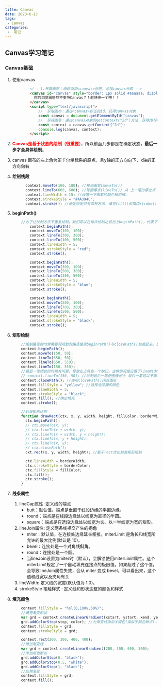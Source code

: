 ```yaml
---
title: Canvas
date: 2023-6-13
tags:
 - Canvas
categories:
 -  笔记
---       
```

##  Canvas学习笔记      

### **Canvas基础**
1. 使用canvas
    ```html
            <!-- 1.布置画布：通过添加<canvas>标签，添加canvas元素 -->
            <canvas id="canvas" style="border: 1px solid #aaaaaa; display: block; margin: 50px auto;" width="800" height="600">
              你的浏览器居然不支持Canvas？！赶快换一个吧！！
            </canvas>
            <script type="text/javascript">
                //  获取画布：通过<canvas>标签的id，获得canvas对象 
                const canvas = document.getElementById("canvas");
                //  获得画笔：通过canvas对象的getContext("2d")方法，获得2D环境 
                const context = canvas.getContext("2d");
                console.log(canvas, context);
            </script>
    ```

2. **<font color="red">Canvas是基于状态的绘制（很重要）</font>**，所以前面几步都是在确定状态，**最后一步才会具体绘制**。

3. canvas 画布的左上角为笛卡尔坐标系的原点，且y轴的正方向向下，x轴的正方向向右

4. **绘制线段**
    ```js
          context.moveTo(100, 100); //移动画笔(moveTo())
          context.lineTo(600, 600); //笔画停点(lineTo()) 从 上一笔的停止点 绘制到(600,600)这里
          context.lineWidth = 15; //设置一下画笔的颜色和粗细。
          context.strokeStyle = "#AA394C";
          context.stroke(); //确定绘制只有两种方法，填充fill()和描边stroke()
    ```

5. **beginPath()**
    ```js
        //为了让绘制方法不重复绘制，我们可以在每次绘制之前加上beginPath()，代表下次绘制的起始之处为beginPath()之后的代码。我们在三次绘制之前分别加上context.beginPath()。
            context.beginPath();
            context.moveTo(100, 100);
            context.lineTo(300, 300);
            context.lineTo(100, 500);
            context.lineWidth = 5;
            context.strokeStyle = "red";
            context.stroke();

            context.beginPath();
            context.moveTo(300, 100);
            context.lineTo(500, 300);
            context.lineTo(300, 500);
            context.lineWidth = 5;
            context.strokeStyle = "blue";
            context.stroke();

            context.beginPath();
            context.moveTo(500, 100);
            context.lineTo(700, 300);
            context.lineTo(500, 500);
            context.lineWidth = 5;
            context.strokeStyle = "black";
            context.stroke();
    ```

6. **矩形绘制**
    ```js
        //绘制路径的时候需要将规划的路径使用beginPath()与closePath()包裹起来。当然，最后一笔可以不画出来，直接使用closePath()，它会自动帮你闭合的。(所以如果你不想绘制闭合图形就不可以使用closePath())
        context.beginPath();
        context.moveTo(150, 50);
        context.lineTo(650, 50);
        context.lineTo(650, 550);
        context.lineTo(150, 550);
        //最后一笔闭合的时候有问题，导致左上角有一个缺口。这种情况是设置了lineWidth导致的。如果默认1笔触的话，是没有问题的。但是笔触越大，线条越宽，这种缺口就越明显
        // context.lineTo(150, 50); //绘制最后一笔使图像闭合 最后一笔可以不画
        context.closePath(); //使用closePath()闭合图形
        context.fillStyle = "yellow"; //选择油漆桶的颜色
        context.lineWidth = 5;
        context.strokeStyle = "black";
        context.fill(); //确定填充
        context.stroke();

        //封装矩形绘制
        function drawRect(ctx, x, y, width, height, fillColor, borderWidth, borderColor) {
          ctx.beginPath();
          // ctx.moveTo(x, y);
          // ctx.lineTo(x + width, y);
          // ctx.lineTo(x + width, y + height);
          // ctx.lineTo(x, y + height);
          // ctx.lineTo(x, y);
          // ctx.closePath();
          cxt.rect(x, y, width, height); //基于rect优化封装矩形绘制

          ctx.lineWidth = borderWidth;
          ctx.strokeStyle = borderColor;
          ctx.fillStyle = fillColor;
          ctx.fill();
          ctx.stroke();
        }
    ```

7. **线条属性**   
    1. lineCap属性 :定义线的端点
        + butt：默认值，端点是垂直于线段边缘的平直边缘。
        + round：端点是在线段边缘处以线宽为直径的半圆。
        + square：端点是在选段边缘处以线宽为长、以一半线宽为宽的矩形。
    2. lineJoin属性: 定义两条线相交产生的拐角
        + miter：默认值，在连接处边缘延长相接。miterLimit 是角长和线宽所允许的最大比例(默认是 10)。
        + bevel：连接处是一个对角线斜角。
        + round：连接处是一个圆。
        + 当lineJoin设置为miter时（默认），会解锁使用miterLimit属性。这个miterLimit规定了一个自动填充连接点的极限值。如果超过了这个值，会导致lineJoin属性失效，会从 miter 变成 bevel。可以看出来，这个值和线宽以及夹角有关
    3. lineWidth: 定义线的宽度(默认值为 1.0)。
    4. strokeStyle 笔触样式 : 定义线和形状边框的颜色和样式

8. **填充颜色** 
    ```js
        context.fillStyle = "hsl(0,100%,50%)";
        //填充渐变形状
        var grd = context.createLinearGradient(xstart, ystart, xend, yend); //添加渐变线：
        grd.addColorStop(stop, color); //为渐变线添加关键色(类似于颜色断点)：这里的stop传递的是 0 ~ 1 的浮点数，代表断点到(xstart,ystart)的距离占整个渐变色长度是比例。
        context.fillStyle = grd;
        context.strokeStyle = grd;

        context.rect(200, 100, 400, 400);
        //添加渐变线
        var grd = context.createLinearGradient(200, 300, 600, 300);
        //添加颜色断点
        grd.addColorStop(0, "black");
        grd.addColorStop(0.5, "white");
        grd.addColorStop(1, "black");
        //应用渐变
        context.fillStyle = grd;
        context.fill();
    ```